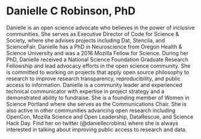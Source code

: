 # Danielle C Robinson, PhD

Danielle is an open science advocate who believes in the power of inclusive communities. She serves as Executive Director of Code for Science & Society, where she advises projects including Dat, Stencila, and ScienceFair. Danielle has a PhD in Neuroscience from Oregon Health & Science University and was a 2016 Mozilla Fellow for Science. During her PhD, Danielle received a National Science Foundation Graduate Research Fellowship and lead advocacy efforts in the open science community. She is committed to working on projects that apply open source philosophy to research to improve research transparency, reproducibility, and public access to information. Danielle is a community leader and experienced technical communicator with expertise in project strategy and a demonstrated ability to fundraise. She is a founding member of Women in Science Portland where she serves as the Communications Chair. She is also active in other communities advancing open research including OpenCon, Mozilla Science and Open Leadership, DataRescue, and Science Hack Day.  Find her on twitter (@daniellecrobins) where she is always interested in talking about improving public access to research and data.


